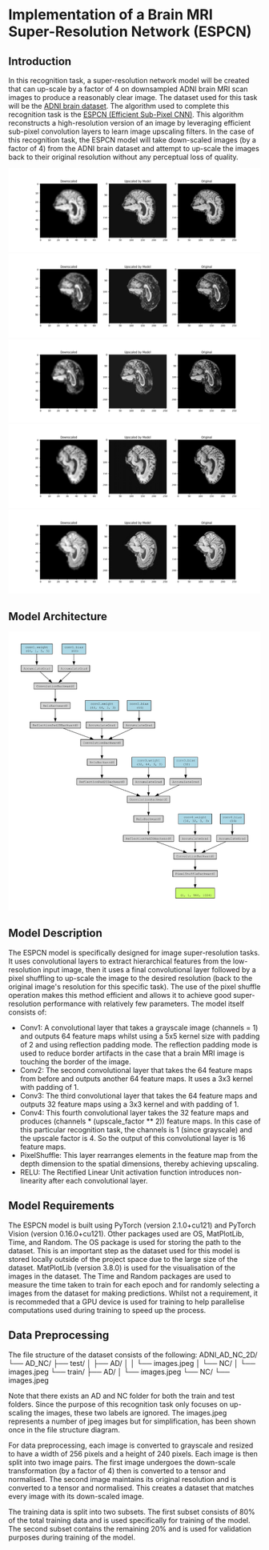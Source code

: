 # Implementation of a Brain MRI Super-Resolution Network (ESPCN)

## Introduction
In this recognition task, a super-resolution network model will be created that can up-scale by a factor of 4 on downsampled ADNI brain MRI scan images to produce a reasonably clear image. The dataset used for this task will be the [ADNI brain dataset](https://adni.loni.usc.edu/). The algorithm used to complete this recognition task is the [ESPCN (Efficient Sub-Pixel CNN)](https://keras.io/examples/vision/super_resolution_sub_pixel/). This algorithm reconstructs a high-resolution version of an image by leveraging
efficient sub-pixel convolution layers to learn image upscaling filters. In the case of this recognition task, the ESPCN model will take down-scaled images (by a factor of 4) from the ADNI brain dataset and attempt to up-scale the images back to their original resolution without any perceptual loss of quality. 

![Figure 1 displaying a comparison between the down-scaled image, up-scaled image by the model, and the original image.](images/Figure_1.png?raw=true "Model performance 1")
![Figure 2 displaying a comparison between the down-scaled image, up-scaled image by the model, and the original image.](images/Figure_2.png?raw=true "Model performance 2")
![Figure 3 displaying a comparison between the down-scaled image, up-scaled image by the model, and the original image.](images/Figure_3.png?raw=true "Model performance 3")
![Figure 4 displaying a comparison between the down-scaled image, up-scaled image by the model, and the original image.](images/Figure_4.png?raw=true "Model performance 4")
![Figure 5 displaying a comparison between the down-scaled image, up-scaled image by the model, and the original image.](images/Figure_5.png?raw=true "Model performance 5")

## Model Architecture
![Model architecture](images/Digraph.png?raw=true "Torchviz visualisation of the ESPCN model.")

## Model Description
The ESPCN model is specifically designed for image super-resolution tasks. It uses convolutional layers to extract hierarchical features from the low-resolution input image, then it uses a final convolutional layer followed by a pixel shuffling to up-scale the image to the desired resolution (back to the original image's resolution for this specific task). The use of the pixel shuffle operation makes this method efficient and allows it to achieve good super-resolution performance with relatively few parameters. The model itself consists of:

* Conv1: A convolutional layer that takes a grayscale image (channels = 1) and outputs 64 feature maps whilst using a 5x5 kernel size with padding of 2 and using reflection padding mode. The reflection padding mode is used to reduce border artifacts in the case that a brain MRI image is touching the border of the image.
* Conv2: The second convolutional layer that takes the 64 feature maps from before and outputs another 64 feature maps. It uses a 3x3 kernel with padding of 1.
* Conv3: The third convolutional layer that takes the 64 feature maps and outputs 32 feature maps using a 3x3 kernel and with padding of 1.
* Conv4: This fourth convolutional layer takes the 32 feature maps and produces (channels * (upscale_factor ** 2)) feature maps. In this case of this particular recognition task, the channels is 1 (since grayscale) and the upscale factor is 4. So the output of this convolutional layer is 16 feature maps.
* PixelShuffle: This layer rearranges elements in the feature map from the depth dimension to the spatial dimensions, thereby achieving upscaling.
* RELU: The Rectified Linear Unit activation function introduces non-linearity after each convolutional layer.

## Model Requirements
The ESPCN model is built using PyTorch (version 2.1.0+cu121) and PyTorch Vision (version 0.16.0+cu121). Other packages used are OS, MatPlotLib, Time, and Random. The OS package is used for storing the path to the dataset. This is an important step as the dataset used for this model is stored locally outside of the project space due to the large size of the dataset. MatPlotLib (version 3.8.0) is used for the visualisation of the images in the dataset. The Time and Random packages are used to measure the time taken to train for each epoch and for randomly selecting a images from the dataset for making predictions. Whilst not a requirement, it is recommeded that a GPU device is used for training to help parallelise computations used during training to speed up the process.

## Data Preprocessing
The file structure of the dataset consists of the following:
ADNI_AD_NC_2D/
└── AD_NC/
   ├── test/
   │  ├── AD/
   │  │  └── images.jpeg
   │  └── NC/
   │     └── images.jpeg
   └── train/
      ├── AD/
      │  └── images.jpeg
      └── NC/
         └── images.jpeg

Note that there exists an AD and NC folder for both the train and test folders. Since the purpose of this recognition task only focuses on up-scaling the images, these two labels are ignored. The images.jpeg represents a number of jpeg images but for simplification, has been shown once in the file structure diagram.

For data preprocessing, each image is converted to grayscale and resized to have a width of 256 pixels and a height of 240 pixels. Each image is then split into two image pairs. The first image undergoes the down-scale transformation (by a factor of 4) then is converted to a tensor and normalised. The second image maintains its original resolution and is converted to a tensor and normalised. This creates a dataset that matches every image with its down-scaled image.

The training data is split into two subsets. The first subset consists of 80% of the total training data and is used specifically for training of the model. The second subset contains the remaining 20% and is used for validation purposes during training of the model.
